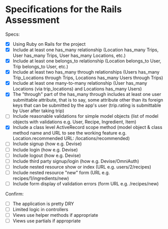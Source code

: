 # Specifications for the Rails Assessment

Specs:
- [x] Using Ruby on Rails for the project
- [x] Include at least one has_many relationship (Location has_many Trips, User has_many Trips, User has_many Locations, etc.)
- [x] Include at least one belongs_to relationship (Location belongs_to User, Trip belongs_to User, etc.)
- [x] Include at least two has_many through relationships (Users has_many Trip_Locations through Trips, Locations has_many Users through Trips)
- [x] Include at least one many-to-many relationship (User has_many Locations (via trip_locations) and Locations has_many Users)
- [x] The "through" part of the has_many through includes at least one user submittable attribute, that is to say, some attribute other than its foreign keys that can be submitted by the app's user (trip.rating is submittable by User after taking trip)
- [ ] Include reasonable validations for simple model objects (list of model objects with validations e.g. User, Recipe, Ingredient, Item)
- [x] Include a class level ActiveRecord scope method (model object & class method name and URL to see the working feature e.g. Location.recommended URL: /locations/recommended)
- [ ] Include signup (how e.g. Devise)
- [ ] Include login (how e.g. Devise)
- [ ] Include logout (how e.g. Devise)
- [ ] Include third party signup/login (how e.g. Devise/OmniAuth)
- [ ] Include nested resource show or index (URL e.g. users/2/recipes)
- [ ] Include nested resource "new" form (URL e.g. recipes/1/ingredients/new)
- [ ] Include form display of validation errors (form URL e.g. /recipes/new)

Confirm:
- [ ] The application is pretty DRY
- [ ] Limited logic in controllers
- [ ] Views use helper methods if appropriate
- [ ] Views use partials if appropriate
